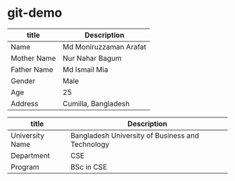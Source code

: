 # git-demo

| title | Description |
| ----------- | ----------- |
| Name |  Md Moniruzzaman Arafat |
| Mother Name | Nur Nahar Bagum |
| Father Name | Md Ismail Mia |
| Gender | Male |
| Age | 25 |
| Address | Cumilla, Bangladesh |


| title | Description |
| ----------- | ----------- |
| University Name |  Bangladesh University of Business and Technology |
| Department | CSE |
| Program | BSc in CSE |
